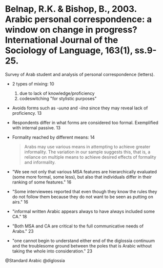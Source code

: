 # Belnap, R.K. & Bishop, B., 2003. Arabic personal correspondence: a window on change in progress?  International Journal of the Sociology of Language, 163(1), ss.9-25.

Survey of Arab student and analysis of personal correspondence (letters).

- 2 types of mixing:  10
    1. due to lack of knowledge/proficiency
    2. codeswitching "for stylistic purposes"

- Avoids forms such as *-uuna* and *-iina* since they may reveal lack of proficiency. 13

- Respondents differ in what forms are considered too formal. Exemplified with internal passive. 13

- Formality reached by different means: 14

    > Arabs may use various means in attempting to achieve greater informality. The variation in our sample suggests this, that is, a reliance on multiple means to achieve desired effects of formality and informality.

- "We see not only that various MSA features are hierarchically evaluated (some more formal, some less), but also that individuals differ in their ranking of some features." 16

- "Some interviewees reported that even though they know the rules they do not follow them because they do not want to be seen as putting on airs." 16

- "informal written Arabic appears always to have always included some CA." 18

- "Both MSA and CA are critical to the full communicative needs of Arabs." 23

- "one cannot begin to understand either end of the diglossia continuum and the troublesome ground between the poles that is Arabic without taking the whole into consideration." 23

@Standard Arabic
@diglossia

